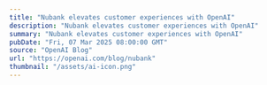 ```yaml
---
title: "Nubank elevates customer experiences with OpenAI"
description: "Nubank elevates customer experiences with OpenAI"
summary: "Nubank elevates customer experiences with OpenAI"
pubDate: "Fri, 07 Mar 2025 08:00:00 GMT"
source: "OpenAI Blog"
url: "https://openai.com/blog/nubank"
thumbnail: "/assets/ai-icon.png"
---
```


